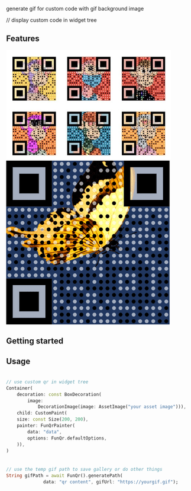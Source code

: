 <!--
This README describes the package. If you publish this package to pub.dev,
this README's contents appear on the landing page for your package.

For information about how to write a good package README, see the guide for
[writing package pages](https://dart.dev/guides/libraries/writing-package-pages).

For general information about developing packages, see the Dart guide for
[creating packages](https://dart.dev/guides/libraries/create-library-packages)
and the Flutter guide for
[developing packages and plugins](https://flutter.dev/developing-packages).
-->

generate gif for custom code with gif background image

// display custom code in widget tree

## Features

![](https://github.com/hongeSunCoder/fun_qr_generator/blob/main/example/template_qr.jpg)
![](https://github.com/hongeSunCoder/fun_qr_generator/blob/main/example/gif_qr.GIF)

## Getting started


## Usage



```dart

// use custom qr in widget tree
Container(
    decoration: const BoxDecoration(
        image:
            DecorationImage(image: AssetImage("your asset image"))),
    child: CustomPaint(
    size: const Size(200, 200),
    painter: FunQrPainter(
        data: "data",
        options: FunQr.defaultOptions,
    )),
)


// use the temp gif path to save gallery or do other things
String gifPath = await FunQr().generatePath(
              data: "qr content", gifUrl: "https://yourgif.gif");

          
```


